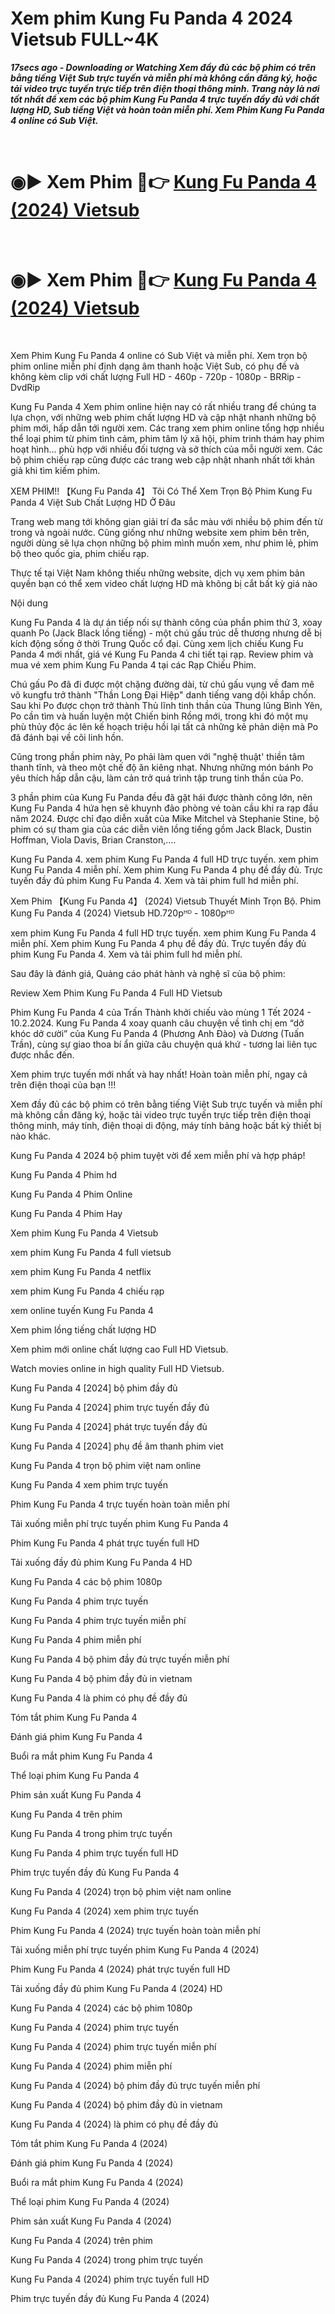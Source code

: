 <h1>Xem phim Kung Fu Panda 4 2024 Vietsub FULL~4K</h1>
<p><b><I>17secs ago - Downloading or Watching Xem đầy đủ các bộ phim có trên bằng tiếng Việt Sub trực tuyến và miễn phí mà không cần đăng ký, hoặc tải video trực tuyến trực tiếp trên điện thoại thông minh. Trang này là nơi tốt nhất để xem các bộ phim Kung Fu Panda 4 trực tuyến đầy đủ với chất lượng HD, Sub tiếng Việt và hoàn toàn miễn phí. Xem Phim Kung Fu Panda 4 online có Sub Việt.</I></b></p>
<p><br></p>
<p><h1>◉▶️ Xem Phim 🔴👉 <a href="https://justwatchmovie4k.com/vi/movie/1011985/kung-fu-panda-4" rel="noopener">Kung Fu Panda 4 (2024) Vietsub</a></h1></p>
<p><br></p>
<p><h1>◉▶️ Xem Phim 🔴👉 <a href="https://t.co/X4Y3JAHYky" rel="noopener">Kung Fu Panda 4 (2024) Vietsub</a></h1></p>
<p><br></p>
<p>Xem Phim Kung Fu Panda 4 online có Sub Việt và miễn phí. Xem trọn bộ phim online miễn phí định dạng âm thanh hoặc Việt Sub, có phụ đề và không kèm clip với chất lượng Full HD - 460p - 720p - 1080p - BRRip - DvdRip</p>

Kung Fu Panda 4 Xem phim online hiện nay có rất nhiều trang để chúng ta lựa chọn, với những web phim chất lượng HD và cập nhật nhanh những bộ phim mới, hấp dẫn tới người xem. Các trang xem phim online tổng hợp nhiều thể loại phim từ phim tình cảm, phim tâm lý xã hội, phim trinh thám hay phim hoạt hình… phù hợp với nhiều đối tượng và sở thích của mỗi người xem. Các bộ phim chiếu rạp cũng được các trang web cập nhật nhanh nhất tới khán giả khi tìm kiếm phim.

XEM PHIM!! 【Kung Fu Panda 4】 Tôi Có Thể Xem Trọn Bộ Phim Kung Fu Panda 4 Việt Sub Chất Lượng HD Ở Đâu

Trang web mang tới không gian giải trí đa sắc màu với nhiều bộ phim đến từ trong và ngoài nước. Cũng giống như những website xem phim bên trên, người dùng sẽ lựa chọn những bộ phim mình muốn xem, như phim lẻ, phim bộ theo quốc gia, phim chiếu rạp.

Thực tế tại Việt Nam không thiếu những website, dịch vụ xem phim bản quyền bạn có thể xem video chất lượng HD mà không bị cắt bất kỳ giá nào

Nội dung

Kung Fu Panda 4 là dự án tiếp nối sự thành công của phần phim thứ 3, xoay quanh Po (Jack Black lồng tiếng) - một chú gấu trúc dễ thương nhưng dễ bị kích động sống ở thời Trung Quốc cổ đại. Cùng xem lịch chiếu Kung Fu Panda 4 mới nhất, giá vé Kung Fu Panda 4 chi tiết tại rạp. Review phim và mua vé xem phim Kung Fu Panda 4 tại các Rạp Chiếu Phim. 

Chú gấu Po đã đi được một chặng đường dài, từ chú gấu vụng về đam mê võ kungfu trở thành "Thần Long Đại Hiệp" danh tiếng vang dội khắp chốn. Sau khi Po được chọn trở thành Thủ lĩnh tinh thần của Thung lũng Bình Yên, Po cần tìm và huấn luyện một Chiến binh Rồng mới, trong khi đó một mụ phù thủy độc ác lên kế hoạch triệu hồi lại tất cả những kẻ phản diện mà Po đã đánh bại về cõi linh hồn.

Cũng trong phần phim này, Po phải làm quen với "nghệ thuật' thiền tâm thanh tĩnh, và theo một chế độ ăn kiêng nhạt. Nhưng những món bánh Po yêu thích hấp dẫn cậu, làm cản trở quá trình tập trung tinh thần của Po. 

3 phần phim của Kung Fu Panda đều đã gặt hái được thành công lớn, nên Kung Fu Panda 4 hứa hẹn sẽ khuynh đảo phòng vé toàn cầu khi ra rạp đầu năm 2024. Được chỉ đạo diễn xuất của Mike Mitchel và Stephanie Stine, bộ phim có sự tham gia của các diễn viên lồng tiếng gồm Jack Black, Dustin Hoffman, Viola Davis, Brian Cranston,....

Kung Fu Panda 4. xem phim Kung Fu Panda 4 full HD trực tuyến. xem phim Kung Fu Panda 4 miễn phí. Xem phim Kung Fu Panda 4 phụ đề đầy đủ. Trực tuyến đầy đủ phim Kung Fu Panda 4. Xem và tải phim full hd miễn phí.

Xem Phim 【Kung Fu Panda 4】 (2024) Vietsub Thuyết Minh Trọn Bộ. Phim Kung Fu Panda 4 (2024) Vietsub HD.720pᴴᴰ - 1080pᴴᴰ

xem phim Kung Fu Panda 4 full HD trực tuyến. xem phim Kung Fu Panda 4 miễn phí. Xem phim Kung Fu Panda 4 phụ đề đầy đủ. Trực tuyến đầy đủ phim Kung Fu Panda 4. Xem và tải phim full hd miễn phí.

Sau đây là đánh giá, Quảng cáo phát hành và nghệ sĩ của bộ phim:

Review Xem Phim Kung Fu Panda 4 Full HD Vietsub

Phim Kung Fu Panda 4 của Trấn Thành khởi chiếu vào mùng 1 Tết 2024 - 10.2.2024. Kung Fu Panda 4 xoay quanh câu chuyện về tình chị em “dở khóc dở cười” của Kung Fu Panda 4 (Phương Anh Đào) và Dương (Tuấn Trần), cùng sự giao thoa bí ẩn giữa câu chuyện quá khứ - tương lai liên tục được nhắc đến.

Xem phim trực tuyến mới nhất và hay nhất! Hoàn toàn miễn phí, ngay cả trên điện thoại của bạn !!!

Xem đầy đủ các bộ phim có trên bằng tiếng Việt Sub trực tuyến và miễn phí mà không cần đăng ký, hoặc tải video trực tuyến trực tiếp trên điện thoại thông minh, máy tính, điện thoại di động, máy tính bảng hoặc bất kỳ thiết bị nào khác.

Kung Fu Panda 4 2024 bộ phim tuyệt vời để xem miễn phí và hợp pháp!

Kung Fu Panda 4 Phim hd

Kung Fu Panda 4 Phim Online

Kung Fu Panda 4 Phim Hay

Xem phim Kung Fu Panda 4 Vietsub

xem phim Kung Fu Panda 4 full vietsub

xem phim Kung Fu Panda 4 netflix

xem phim Kung Fu Panda 4 chiếu rạp

xem online tuyến Kung Fu Panda 4

Xem phim lồng tiếng chất lượng HD

Xem phim mới online chất lượng cao Full HD Vietsub.

Watch movies online in high quality Full HD Vietsub.

Kung Fu Panda 4 [2024] bộ phim đầy đủ

Kung Fu Panda 4 [2024] phim trực tuyến đầy đủ

Kung Fu Panda 4 [2024] phát trực tuyến đầy đủ

Kung Fu Panda 4 [2024] phụ đề âm thanh phim viet

Kung Fu Panda 4 trọn bộ phim việt nam online

Kung Fu Panda 4 xem phim trực tuyến

Phim Kung Fu Panda 4 trực tuyến hoàn toàn miễn phí

Tải xuống miễn phí trực tuyến phim Kung Fu Panda 4

Phim Kung Fu Panda 4 phát trực tuyến full HD

Tải xuống đầy đủ phim Kung Fu Panda 4 HD

Kung Fu Panda 4 các bộ phim 1080p

Kung Fu Panda 4 phim trực tuyến

Kung Fu Panda 4 phim trực tuyến miễn phí

Kung Fu Panda 4 phim miễn phí

Kung Fu Panda 4 bộ phim đầy đủ trực tuyến miễn phí

Kung Fu Panda 4 bộ phim đầy đủ in vietnam

Kung Fu Panda 4 là phim có phụ đề đầy đủ

Tóm tắt phim Kung Fu Panda 4

Đánh giá phim Kung Fu Panda 4

Buổi ra mắt phim Kung Fu Panda 4

Thể loại phim Kung Fu Panda 4

Phim sản xuất Kung Fu Panda 4

Kung Fu Panda 4 trên phim

Kung Fu Panda 4 trong phim trực tuyến

Kung Fu Panda 4 phim trực tuyến full HD

Phim trực tuyến đầy đủ Kung Fu Panda 4

Kung Fu Panda 4 (2024) trọn bộ phim việt nam online

Kung Fu Panda 4 (2024) xem phim trực tuyến

Phim Kung Fu Panda 4 (2024) trực tuyến hoàn toàn miễn phí

Tải xuống miễn phí trực tuyến phim Kung Fu Panda 4 (2024)

Phim Kung Fu Panda 4 (2024) phát trực tuyến full HD

Tải xuống đầy đủ phim Kung Fu Panda 4 (2024) HD

Kung Fu Panda 4 (2024) các bộ phim 1080p

Kung Fu Panda 4 (2024) phim trực tuyến

Kung Fu Panda 4 (2024) phim trực tuyến miễn phí

Kung Fu Panda 4 (2024) phim miễn phí

Kung Fu Panda 4 (2024) bộ phim đầy đủ trực tuyến miễn phí

Kung Fu Panda 4 (2024) bộ phim đầy đủ in vietnam

Kung Fu Panda 4 (2024) là phim có phụ đề đầy đủ

Tóm tắt phim Kung Fu Panda 4 (2024)

Đánh giá phim Kung Fu Panda 4 (2024)

Buổi ra mắt phim Kung Fu Panda 4 (2024)

Thể loại phim Kung Fu Panda 4 (2024)

Phim sản xuất Kung Fu Panda 4 (2024)

Kung Fu Panda 4 (2024) trên phim

Kung Fu Panda 4 (2024) trong phim trực tuyến

Kung Fu Panda 4 (2024) phim trực tuyến full HD

Phim trực tuyến đầy đủ Kung Fu Panda 4 (2024)

